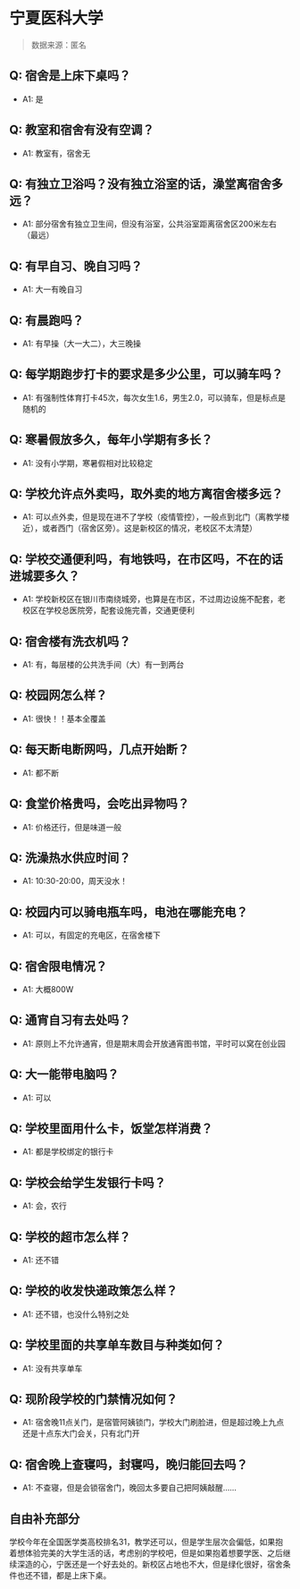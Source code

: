 # 宁夏医科大学

> 数据来源：匿名

## Q: 宿舍是上床下桌吗？

- A1: 是

## Q: 教室和宿舍有没有空调？

- A1: 教室有，宿舍无

## Q: 有独立卫浴吗？没有独立浴室的话，澡堂离宿舍多远？

- A1: 部分宿舍有独立卫生间，但没有浴室，公共浴室距离宿舍区200米左右（最远）

## Q: 有早自习、晚自习吗？

- A1: 大一有晚自习

## Q: 有晨跑吗？

- A1: 有早操（大一大二），大三晚操

## Q: 每学期跑步打卡的要求是多少公里，可以骑车吗？

- A1: 有强制性体育打卡45次，每次女生1.6，男生2.0，可以骑车，但是标点是随机的

## Q: 寒暑假放多久，每年小学期有多长？

- A1: 没有小学期，寒暑假相对比较稳定

## Q: 学校允许点外卖吗，取外卖的地方离宿舍楼多远？

- A1: 可以点外卖，但是现在进不了学校（疫情管控），一般点到北门（离教学楼近），或者西门（宿舍区旁）。这是新校区的情况，老校区不太清楚）

## Q: 学校交通便利吗，有地铁吗，在市区吗，不在的话进城要多久？

- A1: 学校新校区在银川市南绕城旁，也算是在市区，不过周边设施不配套，老校区在学校总医院旁，配套设施完善，交通更便利

## Q: 宿舍楼有洗衣机吗？

- A1: 有，每层楼的公共洗手间（大）有一到两台

## Q: 校园网怎么样？

- A1: 很快！！基本全覆盖

## Q: 每天断电断网吗，几点开始断？

- A1: 都不断

## Q: 食堂价格贵吗，会吃出异物吗？

- A1: 价格还行，但是味道一般

## Q: 洗澡热水供应时间？

- A1: 10:30-20:00，周天没水！

## Q: 校园内可以骑电瓶车吗，电池在哪能充电？

- A1: 可以，有固定的充电区，在宿舍楼下

## Q: 宿舍限电情况？

- A1: 大概800W

## Q: 通宵自习有去处吗？

- A1: 原则上不允许通宵，但是期末周会开放通宵图书馆，平时可以窝在创业园

## Q: 大一能带电脑吗？

- A1: 可以

## Q: 学校里面用什么卡，饭堂怎样消费？

- A1: 都是学校绑定的银行卡

## Q: 学校会给学生发银行卡吗？

- A1: 会，农行

## Q: 学校的超市怎么样？

- A1: 还不错

## Q: 学校的收发快递政策怎么样？

- A1: 还不错，也没什么特别之处

## Q: 学校里面的共享单车数目与种类如何？

- A1: 没有共享单车

## Q: 现阶段学校的门禁情况如何？

- A1: 宿舍晚11点关门，是宿管阿姨锁门，学校大门刷脸进，但是超过晚上九点还是十点东大门会关，只有北门开

## Q: 宿舍晚上查寝吗，封寝吗，晚归能回去吗？

- A1: 不查寝，但是会锁宿舍门，晚回太多要自己把阿姨敲醒……

## 自由补充部分

学校今年在全国医学类高校排名31，教学还可以，但是学生层次会偏低，如果抱着想体验完美的大学生活的话，考虑别的学校吧，但是如果抱着想要学医、之后继续深造的心，宁医还是一个好去处的。新校区占地也不大，但是绿化很好，宿舍条件也还不错，都是上床下桌。